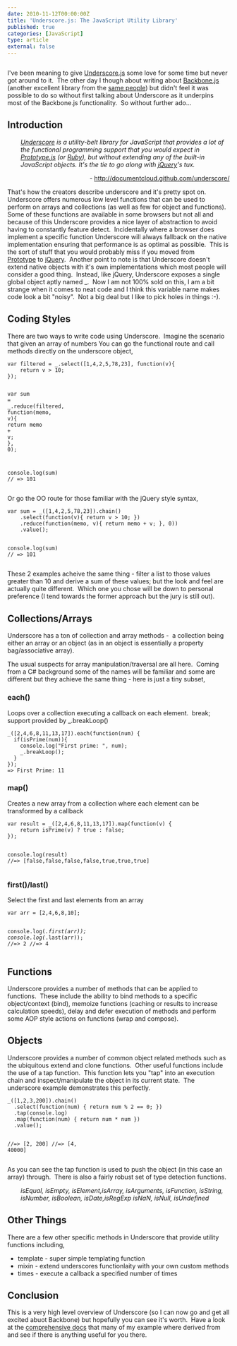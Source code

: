 ```yaml
---
date: 2010-11-12T00:00:00Z
title: 'Underscore.js: The JavaScript Utility Library'
published: true
categories: [JavaScript]
type: article
external: false
---
```

<p class="img-holder"><img alt="" src="http://farm5.static.flickr.com/4017/5168979559_07b681c56d_o.gif" /></p><p>I've been meaning to give <a href="http://documentcloud.github.com/underscore/">Underscore.js</a> some love  for some time but never got around to it.  The other day I though about writing  about <a href="http://backbonejs.org/">Backbone.js</a> (another excellent library from the <a href="http://www.documentcloud.org/home">same people</a>) but didn't feel it  was possible to do so without first talking about Underscore as it underpins  most of the Backbone.js functionality.  So without further ado...</p><h2>Introduction</h2><p style="padding-left: 30px;"><em><a href="http://github.com/documentcloud/underscore/">Underscore</a> is a  utility-belt library for JavaScript that provides a lot of the functional  programming support that you would expect in <a href="http://prototypejs.org/api">Prototype.js</a> (or <a href="http://www.ruby-doc.org/core/classes/Enumerable.html">Ruby</a>), but  without extending any of the built-in JavaScript objects. It's the tie to go  along with <a href="http://docs.jquery.com/">jQuery</a>'s tux.</em></p><p style="text-align: right;">- <a href="http://documentcloud.github.com/underscore/">http://documentcloud.github.com/underscore/</a></p><p>That's how the creators describe underscore and it's pretty spot  on.  Underscore offers numerous low level functions that can be used to  perform on arrays and collections (as well as few for object and functions).   Some of these functions are available in some browsers but not all and because  of this Underscore provides a nice layer of abstraction to avoid having to  constantly feature detect.  Incidentally where a browser does implement a  specific function Underscore will always fallback on the native implementation  ensuring that performance is as optimal as possible.  This is the sort of stuff  that you would probably miss if you moved from <a href="http://www.prototypejs.org/">Prototype</a> to <a href="http://www.jquery.com/">jQuery</a>.  Another point to note is that  Underscore doesn't extend native objects with it's own implementations which  most people will consider a good thing.  Instead, like jQuery, Underscore  exposes a single global object aptly named _.  Now I am not 100% sold on this, I  am a bit strange when it comes to neat code and I think this variable name makes  code look a bit "noisy".  Not a big deal but I like to pick holes in things  :-).</p><h2>Coding Styles</h2><p>There are two ways to write code using Underscore.  Imagine the scenario that  given an array of numbers You can go the functional route and call methods  directly on the underscore object,</p><p></p><div class="highlight"><pre><code><span class="kd">var</span> <span class="nx">filtered</span> <span class="o">=</span> <span class="nx">_</span><span class="p">.</span><span class="nx">select</span><span class="p">([</span><span class="mi">1</span><span class="p">,</span><span class="mi">4</span><span class="p">,</span><span class="mi">2</span><span class="p">,</span><span class="mi">5</span><span class="p">,</span><span class="mi">78</span><span class="p">,</span><span class="mi">23</span><span class="p">],</span> <span class="kd">function</span><span class="p">(</span><span class="nx">v</span><span class="p">){</span>
    <span class="k">return</span> <span class="nx">v</span> <span class="o">&gt;</span> <span class="mi">10</span><span class="p">;</span>
<span class="p">});</span>

<span class="kd">var</span> <span class="nx">sum</span> <span class="o">=</span> <span class="nx">_</span><span class="p">.</span><span class="nx">reduce</span><span class="p">(</span><span class="nx">filtered</span><span class="p">,</span> <span class="kd">function</span><span class="p">(</span><span class="nx">memo</span><span class="p">,</span> <span class="nx">v</span><span class="p">){</span> 
    <span class="k">return</span> <span class="nx">memo</span> <span class="o">+</span> <span class="nx">v</span><span class="p">;</span> 
<span class="p">},</span> <span class="mi">0</span><span class="p">);</span>

<span class="nx">console</span><span class="p">.</span><span class="nx">log</span><span class="p">(</span><span class="nx">sum</span><span class="p">)</span>
<span class="c1">// =&gt; 101</span>
</code></pre></div>
<p>Or go the OO route for those familiar with the jQuery style syntax, </p><p><div class="highlight"><pre><code><span class="kd">var</span> <span class="nx">sum</span> <span class="o">=</span> <span class="nx">_</span><span class="p">([</span><span class="mi">1</span><span class="p">,</span><span class="mi">4</span><span class="p">,</span><span class="mi">2</span><span class="p">,</span><span class="mi">5</span><span class="p">,</span><span class="mi">78</span><span class="p">,</span><span class="mi">23</span><span class="p">]).</span><span class="nx">chain</span><span class="p">()</span>
    <span class="p">.</span><span class="nx">select</span><span class="p">(</span><span class="kd">function</span><span class="p">(</span><span class="nx">v</span><span class="p">){</span> <span class="k">return</span> <span class="nx">v</span> <span class="o">&gt;</span> <span class="mi">10</span><span class="p">;</span> <span class="p">})</span>
    <span class="p">.</span><span class="nx">reduce</span><span class="p">(</span><span class="kd">function</span><span class="p">(</span><span class="nx">memo</span><span class="p">,</span> <span class="nx">v</span><span class="p">){</span> <span class="k">return</span> <span class="nx">memo</span> <span class="o">+</span> <span class="nx">v</span><span class="p">;</span> <span class="p">},</span> <span class="mi">0</span><span class="p">))</span>
    <span class="p">.</span><span class="nx">value</span><span class="p">();</span>
    
<span class="nx">console</span><span class="p">.</span><span class="nx">log</span><span class="p">(</span><span class="nx">sum</span><span class="p">)</span>
<span class="c1">// =&gt; 101    </span>
</code></pre></div>
</p><p>These 2 examples acheive the same thing - filter a list to those  values greater than 10 and derive a sum of these values; but the look and feel  are actually quite different.  Which one you chose will be down to personal  preference (I tend towards the former approach but the jury is still out).</p><h2>Collections/Arrays</h2><p>Underscore has a ton of collection and array methods -  a  collection being either an array or an object (as in an object is essentially a  property bag/associative array). </p><p>The usual suspects for array manipulation/traversal are all here.  Coming  from a C# background some of the names will be familiar and some are different  but they achieve the same thing - here is just a tiny subset,</p><h3>each()</h3><p>Loops over a collection executing a callback on each element.  break; support  provided by _.breakLoop()</p><p></p><div class="highlight"><pre><code><span class="nx">_</span><span class="p">([</span><span class="mi">2</span><span class="p">,</span><span class="mi">4</span><span class="p">,</span><span class="mi">6</span><span class="p">,</span><span class="mi">8</span><span class="p">,</span><span class="mi">11</span><span class="p">,</span><span class="mi">13</span><span class="p">,</span><span class="mi">17</span><span class="p">]).</span><span class="nx">each</span><span class="p">(</span><span class="kd">function</span><span class="p">(</span><span class="nx">num</span><span class="p">)</span> <span class="p">{</span>
  <span class="k">if</span><span class="p">(</span><span class="nx">isPrime</span><span class="p">(</span><span class="nx">num</span><span class="p">)){</span>
    <span class="nx">console</span><span class="p">.</span><span class="nx">log</span><span class="p">(</span><span class="s2">"First prime: "</span><span class="p">,</span> <span class="nx">num</span><span class="p">);</span>
    <span class="nx">_</span><span class="p">.</span><span class="nx">breakLoop</span><span class="p">();</span>
  <span class="p">}</span>
<span class="p">});</span>
<span class="o">=&gt;</span> <span class="nx">First</span> <span class="nx">Prime</span><span class="o">:</span> <span class="mi">11</span>
</code></pre></div>
<h3>map()</h3><p>Creates a new array from a collection where each element can be transformed  by a callback</p><p></p><div class="highlight"><pre><code><span class="kd">var</span> <span class="nx">result</span> <span class="o">=</span> <span class="nx">_</span><span class="p">([</span><span class="mi">2</span><span class="p">,</span><span class="mi">4</span><span class="p">,</span><span class="mi">6</span><span class="p">,</span><span class="mi">8</span><span class="p">,</span><span class="mi">11</span><span class="p">,</span><span class="mi">13</span><span class="p">,</span><span class="mi">17</span><span class="p">]).</span><span class="nx">map</span><span class="p">(</span><span class="kd">function</span><span class="p">(</span><span class="nx">v</span><span class="p">)</span> <span class="p">{</span>
    <span class="k">return</span> <span class="nx">isPrime</span><span class="p">(</span><span class="nx">v</span><span class="p">)</span> <span class="o">?</span> <span class="kc">true</span> <span class="o">:</span> <span class="kc">false</span><span class="p">;</span>
<span class="p">});</span>

<span class="nx">console</span><span class="p">.</span><span class="nx">log</span><span class="p">(</span><span class="nx">result</span><span class="p">)</span>
<span class="c1">//=&gt; [false,false,false,false,true,true,true]</span>
</code></pre></div>
<h3>first()/last()</h3><p>Select the first and last elements from an array</p><p></p><div class="highlight"><pre><code><span class="kd">var</span> <span class="nx">arr</span> <span class="o">=</span> <span class="p">[</span><span class="mi">2</span><span class="p">,</span><span class="mi">4</span><span class="p">,</span><span class="mi">6</span><span class="p">,</span><span class="mi">8</span><span class="p">,</span><span class="mi">10</span><span class="p">];</span>

<span class="nx">console</span><span class="p">.</span><span class="nx">log</span><span class="p">(</span><span class="nx">_</span><span class="p">.</span><span class="nx">first</span><span class="p">(</span><span class="nx">arr</span><span class="p">));</span>
<span class="nx">console</span><span class="p">.</span><span class="nx">log</span><span class="p">(</span><span class="nx">_</span><span class="p">.</span><span class="nx">last</span><span class="p">(</span><span class="nx">arr</span><span class="p">));</span>
<span class="c1">//=&gt; 2</span>
<span class="c1">//=&gt; 4</span>
</code></pre></div>
<h2>Functions</h2><p>Underscore provides a number of methods that can be applied to functions.   These include the ability to bind methods to a specific object/context (bind),  memoize functions (caching or results to increase calculation speeds), delay and  defer execution of methods and perform some AOP style actions on functions (wrap  and compose).</p><h2>Objects</h2><p>Underscore provides a number of common object related methods such as the  ubiquitous extend and clone functions.  Other useful functions include the use  of a tap function.  This function lets you "tap" into an execution chain and  inspect/manipulate the object in its current state.  The underscore example  demonstrates this perfectly.</p><p></p><div class="highlight"><pre><code><span class="nx">_</span><span class="p">([</span><span class="mi">1</span><span class="p">,</span><span class="mi">2</span><span class="p">,</span><span class="mi">3</span><span class="p">,</span><span class="mi">200</span><span class="p">]).</span><span class="nx">chain</span><span class="p">()</span>
  <span class="p">.</span><span class="nx">select</span><span class="p">(</span><span class="kd">function</span><span class="p">(</span><span class="nx">num</span><span class="p">)</span> <span class="p">{</span> <span class="k">return</span> <span class="nx">num</span> <span class="o">%</span> <span class="mi">2</span> <span class="o">==</span> <span class="mi">0</span><span class="p">;</span> <span class="p">})</span>
  <span class="p">.</span><span class="nx">tap</span><span class="p">(</span><span class="nx">console</span><span class="p">.</span><span class="nx">log</span><span class="p">)</span>
  <span class="p">.</span><span class="nx">map</span><span class="p">(</span><span class="kd">function</span><span class="p">(</span><span class="nx">num</span><span class="p">)</span> <span class="p">{</span> <span class="k">return</span> <span class="nx">num</span> <span class="o">*</span> <span class="nx">num</span> <span class="p">})</span>
  <span class="p">.</span><span class="nx">value</span><span class="p">();</span>

<span class="c1">//=&gt; [2, 200]</span>
<span class="c1">//=&gt; [4, 40000]</span>
</code></pre></div>
<p>As you can see the tap function is used to push the object (in this case an  array) through.  There is also a fairly robust set of type detection  functions.</p><p style="padding-left: 30px;"><em>isEqual, isEmpty, isElement,isArray, isArguments, isFunction, isString,  isNumber, isBoolean, isDate,isRegExp isNaN, isNull, isUndefined</em></p><h2>Other Things</h2><p>There are a few other specific methods in Underscore that provide utility  functions including,</p><ul><li>template - super simple templating function</li><li>mixin - extend underscores functionlaity with your own custom methods</li><li>times - execute a callback a specified number of times</li></ul><h2>Conclusion</h2><p>This is a very high level overview of Underscore (so I can now go and get all  excited abuot Backbone) but hopefully you can see it's worth.  Have a look at  the <a href="http://documentcloud.github.com/underscore/">comprehensive docs</a> that many of my example where derived from and see if there is anything useful  for you there.</p>
